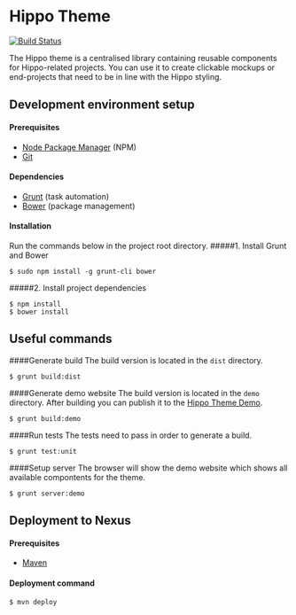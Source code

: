 Hippo Theme
===========

[![Build Status](https://travis-ci.org/onehippo/hippo-theme.png?branch=master)](https://travis-ci.org/onehippo/hippo-theme)

The Hippo theme is a centralised library containing reusable components for Hippo-related projects.
You can use it to create clickable mockups or end-projects that need to be in line with the Hippo styling.

## Development environment setup
#### Prerequisites

* [Node Package Manager](https://npmjs.org/) (NPM)
* [Git](http://git-scm.com/)

#### Dependencies

* [Grunt](http://gruntjs.com/) (task automation)
* [Bower](http://bower.io/) (package management)

#### Installation
Run the commands below in the project root directory.
#####1. Install Grunt and Bower

    $ sudo npm install -g grunt-cli bower
    
#####2. Install project dependencies

    $ npm install
    $ bower install

## Useful commands

####Generate build
The build version is located in the `dist` directory.

    $ grunt build:dist

####Generate demo website
The build version is located in the `demo` directory. After building you can publish it to the [Hippo Theme Demo](https://github.com/onehippo/hippo-theme-demo).

    $ grunt build:demo

####Run tests
The tests need to pass in order to generate a build.

    $ grunt test:unit

####Setup server
The browser will show the demo website which shows all available compontents for the theme.

    $ grunt server:demo

## Deployment to Nexus
#### Prerequisites

* [Maven](http://maven.apache.org/)

#### Deployment command

    $ mvn deploy

